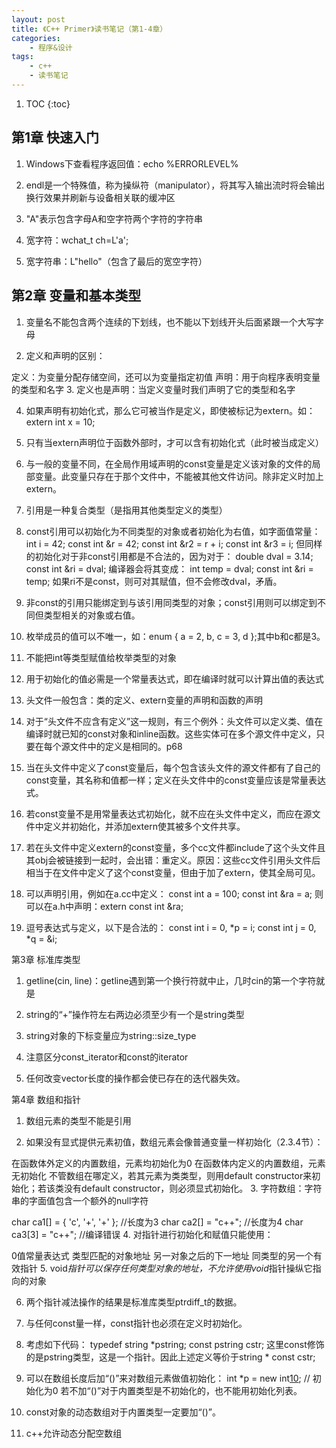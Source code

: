 ```yaml
---
layout: post
title: 《C++ Primer》读书笔记（第1-4章）
categories:
    - 程序&设计
tags:
    - c++
    - 读书笔记
---
```


1. TOC
{:toc}

## 第1章 快速入门

1. Windows下查看程序返回值：echo %ERRORLEVEL%

2. endl是一个特殊值，称为操纵符（manipulator），将其写入输出流时将会输出换行效果并刷新与设备相关联的缓冲区

3. "A"表示包含字母A和空字符两个字符的字符串

4. 宽字符：wchat_t ch=L'a';

5. 宽字符串：L"hello"（包含了最后的宽空字符）

## 第2章 变量和基本类型

1. 变量名不能包含两个连续的下划线，也不能以下划线开头后面紧跟一个大写字母

2. 定义和声明的区别：

定义：为变量分配存储空间，还可以为变量指定初值
声明：用于向程序表明变量的类型和名字
3. 定义也是声明：当定义变量时我们声明了它的类型和名字

4. 如果声明有初始化式，那么它可被当作是定义，即使被标记为extern。如：extern int x = 10;

5. 只有当extern声明位于函数外部时，才可以含有初始化式（此时被当成定义）

6. 与一般的变量不同，在全局作用域声明的const变量是定义该对象的文件的局部变量。此变量只存在于那个文件中，不能被其他文件访问。除非定义时加上extern。

7. 引用是一种复合类型（是指用其他类型定义的类型）

8. const引用可以初始化为不同类型的对象或者初始化为右值，如字面值常量：
int i = 42;
const int &r = 42;
const int &r2 = r + i;
const int &r3 = i;
但同样的初始化对于非const引用都是不合法的，因为对于：
double dval = 3.14;
const int &ri = dval;
编译器会将其变成：
int temp = dval;
const int &ri = temp;
如果ri不是const，则可对其赋值，但不会修改dval，矛盾。

9. 非const的引用只能绑定到与该引用同类型的对象；const引用则可以绑定到不同但类型相关的对象或右值。

10. 枚举成员的值可以不唯一，如：enum { a = 2, b, c = 3, d };其中b和c都是3。

11. 不能把int等类型赋值给枚举类型的对象

12. 用于初始化的值必需是一个常量表达式，即在编译时就可以计算出值的表达式

13. 头文件一般包含：类的定义、extern变量的声明和函数的声明

14. 对于“头文件不应含有定义”这一规则，有三个例外：头文件可以定义类、值在编译时就已知的const对象和inline函数。这些实体可在多个源文件中定义，只要在每个源文件中的定义是相同的。p68

15. 当在头文件中定义了const变量后，每个包含该头文件的源文件都有了自己的const变量，其名称和值都一样；定义在头文件中的const变量应该是常量表达式。

16. 若const变量不是用常量表达式初始化，就不应在头文件中定义，而应在源文件中定义并初始化，并添加extern使其被多个文件共享。

17. 若在头文件中定义extern的const变量，多个cc文件都include了这个头文件且其obj会被链接到一起时，会出错：重定义。原因：这些cc文件引用头文件后相当于在文件中定义了这个const变量，但由于加了extern，使其全局可见。

18. 可以声明引用，例如在a.cc中定义：
const int a = 100;
const int &ra = a;
则可以在a.h中声明：extern const int &ra;

19. 逗号表达式与定义，以下是合法的：
const int i = 0, *p = i;
const int j = 0, *q = &i;

 第3章 标准库类型

1. getline(cin, line)：getline遇到第一个换行符就中止，几时cin的第一个字符就是

2. string的“+”操作符左右两边必须至少有一个是string类型

3. string对象的下标变量应为string::size_type

4. 注意区分const_iterator和const的iterator

5. 任何改变vector长度的操作都会使已存在的迭代器失效。

 第4章 数组和指针

1. 数组元素的类型不能是引用

2. 如果没有显式提供元素初值，数组元素会像普通变量一样初始化（2.3.4节）：

在函数体外定义的内置数组，元素均初始化为0
在函数体内定义的内置数组，元素无初始化
不管数组在哪定义，若其元素为类类型，则用default constructor来初始化；若该类没有default constructor，则必须显式初始化。
3. 字符数组：字符串的字面值包含一个额外的null字符

char ca1[] = { 'c', '+', '+' };  //长度为3
char ca2[] = "c++";  //长度为4
char ca3[3] = "c++";  //编译错误
4. 对指针进行初始化和赋值只能使用：

0值常量表达式
类型匹配的对象地址
另一对象之后的下一地址
同类型的另一个有效指针
5. void*指针可以保存任何类型对象的地址，不允许使用void*指针操纵它指向的对象

6. 两个指针减法操作的结果是标准库类型ptrdiff_t的数据。

7. 与任何const量一样，const指针也必须在定义时初始化。

8. 考虑如下代码：
typedef string *pstring;
const pstring cstr;
这里const修饰的是pstring类型，这是一个指针。因此上述定义等价于string * const cstr;

9. 可以在数组长度后加“()”来对数组元素做值初始化：
int *p = new int[10]();  // 初始化为0
若不加“()”对于内置类型是不初始化的，也不能用初始化列表。

10. const对象的动态数组对于内置类型一定要加“()”。

11. c++允许动态分配空数组
